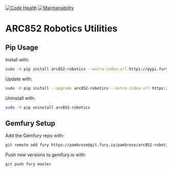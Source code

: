 [![Code Health](https://landscape.io/github/athenian-robotics/arc852-robotics/master/landscape.svg?style=flat)](https://landscape.io/github/athenian-robotics/arc852-robotics/master)
[![Maintainability](https://api.codeclimate.com/v1/badges/f1537538c97f8f4bfcb6/maintainability)](https://codeclimate.com/github/athenian-robotics/arc852-robotics/maintainability)

# ARC852 Robotics Utilities

## Pip Usage

Install with:
```bash
sudo -H pip install arc852-robotics --extra-index-url https://pypi.fury.io/pambrose/
```

Update with:
```bash
sudo -H pip install --upgrade arc852-robotics --extra-index-url https://pypi.fury.io/pambrose/
```

Uninstall with:
```bash
sudo -H pip uninstall arc852-robotics
```

## Gemfury Setup

Add the Gemfury repo with:
```bash
git remote add fury https://pambrose@git.fury.io/pambrose/arc852-robotics.git
```

Push new versions to gemfury.io with:
```bash
git push fury master
```
